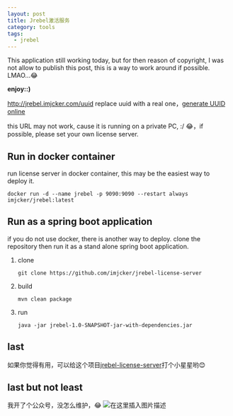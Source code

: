 ```yaml
---
layout: post  
title: Jrebel激活服务  
category: tools
tags:
  - jrebel
---
```


This application still working today, but for then reason of copyright, I was not allow to publish this post, this is a way to work around if possible. LMAO...😂

**enjoy::)** 

http://jrebel.imjcker.com/uuid
replace uuid with a real one，[generate UUID online](https://1024tools.com/uuid)

this URL may not work, cause it is running on a private PC, :/ 😂，if possible, please set your own license server.

## Run in docker container
run license server in docker container, this may be the easiest way to deploy it. 
```shell
docker run -d --name jrebel -p 9090:9090 --restart always imjcker/jrebel:latest
```
## Run as a spring boot application
if you do not use docker, there is another way to deploy. clone the repository then run it as a stand alone spring boot application. 

1. clone 

	```shell
	git clone https://github.com/imjcker/jrebel-license-server
	```
2. build
	```shell
	mvn clean package
	```

3. run
	```shell
	java -jar jrebel-1.0-SNAPSHOT-jar-with-dependencies.jar
	```

## last 
如果你觉得有用，可以给这个项目[jrebel-license-server](https://github.com/imjcker/jrebel-license-server)打个小星星哟😊

## last but not least
我开了个公众号，没怎么维护，😂
![在这里插入图片描述](https://img-blog.csdnimg.cn/20200110090308294.jpg)